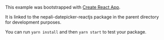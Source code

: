 This example was bootstrapped with [Create React App](https://github.com/facebook/create-react-app).

It is linked to the nepali-datepicker-reactjs package in the parent directory for development purposes.

You can run `yarn install` and then `yarn start` to test your package.
